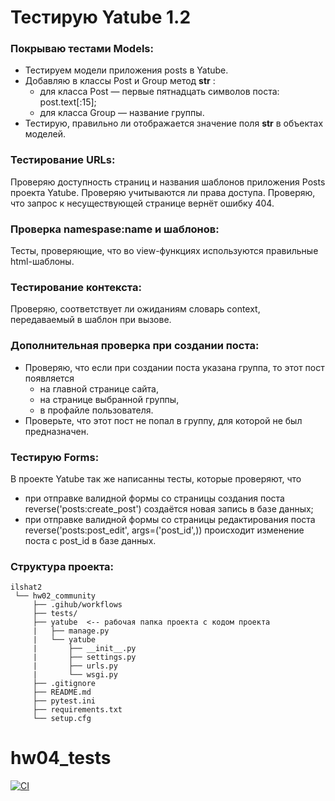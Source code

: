 # Тестирую Yatube 1.2

### Покрываю тестами Models:
- Тестируем модели приложения posts в Yatube.
- Добавляю в классы Post и Group метод __str__ :
  - для класса Post — первые пятнадцать символов поста: post.text[:15];
  - для класса Group — название группы.
- Тестирую, правильно ли отображается значение поля __str__ в объектах моделей.

### Тестирование URLs:
Проверяю доступность страниц и названия шаблонов приложения Posts проекта Yatube. Проверяю учитываются ли права доступа.
Проверяю, что запрос к несуществующей странице вернёт ошибку 404.

### Проверка namespase:name и шаблонов:
Тесты, проверяющие, что во view-функциях используются правильные html-шаблоны.

### Тестирование контекста:
Проверяю, соответствует ли ожиданиям словарь context, передаваемый в шаблон при вызове.

### Дополнительная проверка при создании поста:
- Проверяю, что если при создании поста указана группа, то этот пост появляется
  - на главной странице сайта,
  - на странице выбранной группы,
  - в профайле пользователя.
- Проверьте, что этот пост не попал в группу, для которой не был предназначен.

### Тестирую Forms:
В проекте Yatube так же написанны тесты, которые проверяют, что
- при отправке валидной формы со страницы создания поста reverse('posts:create_post') создаётся новая запись в базе данных;
- при отправке валидной формы со страницы редактирования поста reverse('posts:post_edit', args=('post_id',)) происходит изменение поста с post_id в базе данных.




### Структура проекта:
```
ilshat2
 └── hw02_community
     ├── .gihub/workflows
     ├── tests/ 
     ├── yatube  <-- рабочая папка проекта с кодом проекта
     |   ├── manage.py
     |   └── yatube
     |       ├── __init__.py
     |       ├── settings.py
     |       ├── urls.py
     |       └── wsgi.py
     ├── .gitignore
     ├── README.md 
     ├── pytest.ini
     ├── requirements.txt
     └── setup.cfg
```

# hw04_tests

[![CI](https://github.com/yandex-praktikum/hw04_tests/actions/workflows/python-app.yml/badge.svg?branch=master)](https://github.com/yandex-praktikum/hw04_tests/actions/workflows/python-app.yml)
